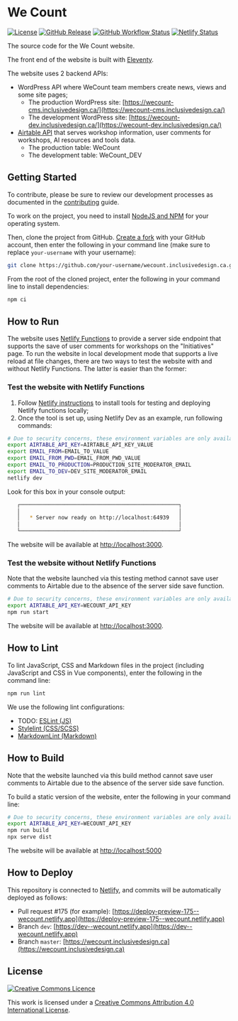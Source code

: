 # We Count

[![License](https://img.shields.io/github/license/inclusive-design/wecount.inclusivedesign.ca?style=flat-square)](https://github.com/inclusive-design/wecount.inclusivedesign.ca/blob/dev/LICENSE.md)
[![GitHub Release](https://img.shields.io/github/v/release/inclusive-design/wecount.inclusivedesign.ca?sort=semver&style=flat-square)](https://github.com/inclusive-design/wecount.inclusivedesign.ca/releases/latest)
[![GitHub Workflow Status](https://img.shields.io/github/workflow/status/inclusive-design/wecount.inclusivedesign.ca/Test%20and%20build?label=github&style=flat-square)](https://github.com/inclusive-design/wecount.inclusivedesign.ca/actions)
[![Netlify Status](https://img.shields.io/netlify/d63b3d00-fd5f-47d7-8e43-d09bf4e8eb4f?style=flat-square)](https://app.netlify.com/sites/wecount/deploys)

The source code for the We Count website.

The front end of the website is built with [Eleventy](https://11ty.dev/).

The website uses 2 backend APIs:

- WordPress API where WeCount team members create news, views and some site pages;
  - The production WordPress site: [https://wecount-cms.inclusivedesign.ca/](https://wecount-cms.inclusivedesign.ca/)
  - The development WordPress site: [https://wecount-dev.inclusivedesign.ca/](https://wecount-dev.inclusivedesign.ca/)
- [Airtable API](https://airtable.com/api) that serves workshop information, user comments for workshops, AI resources and
tools data.
  - The production table: WeCount
  - The development table: WeCount_DEV

## Getting Started

To contribute, please be sure to review our development processes as documented in the
[contributing](.github/CONTRIBUTING.md) guide.

To work on the project, you need to install [NodeJS and NPM](https://nodejs.org/en/download/) for your operating system.

Then, clone the project from GitHub. [Create a fork](https://help.github.com/en/github/getting-started-with-github/fork-a-repo)
with your GitHub account, then enter the following in your command line (make sure to replace `your-username` with your username):

```bash
git clone https://github.com/your-username/wecount.inclusivedesign.ca.git
```

From the root of the cloned project, enter the following in your command line to install dependencies:

```bash
npm ci
```

## How to Run

The website uses [Netlify Functions](https://functions.netlify.com/) to provide a server side endpoint that supports
the save of user comments for workshops on the "Initiatives" page. To run the website in local development mode that
supports a live reload at file changes, there are two ways to test the website with and without Netlify Functions.
The latter is easier than the former:

### Test the website with Netlify Functions

1. Follow [Netlify instructions](https://docs.netlify.com/functions/build-with-javascript/#tools) to install tools for testing
and deploying Netlify functions locally;
2. Once the tool is set up, using Netlify Dev as an example, run following commands:

```bash
# Due to security concerns, these environment variables are only available to WeCount team members
export AIRTABLE_API_KEY=AIRTABLE_API_KEY_VALUE
export EMAIL_FROM=EMAIL_TO_VALUE
export EMAIL_FROM_PWD=EMAIL_FROM_PWD_VALUE
export EMAIL_TO_PRODUCTION=PRODUCTION_SITE_MODERATOR_EMAIL
export EMAIL_TO_DEV=DEV_SITE_MODERATOR_EMAIL
netlify dev
```

Look for this box in your console output:

```bash
   ┌──────────────────────────────────────────────────┐
   │                                                  │
   │   * Server now ready on http://localhost:64939   │
   │                                                  │
   └──────────────────────────────────────────────────┘
```

The website will be available at [http://localhost:3000](http://localhost:64939).

### Test the website without Netlify Functions

Note that the website launched via this testing method cannot save user comments to Airtable due to the absence of the
server side save function.

```bash
# Due to security concerns, these environment variables are only available to WeCount team members
export AIRTABLE_API_KEY=WECOUNT_API_KEY
npm run start
```

The website will be available at [http://localhost:3000](http://localhost:3000).

## How to Lint

To lint JavaScript, CSS and Markdown files in the project (including JavaScript and CSS in Vue components),
enter the following in the command line:

```bash
npm run lint
```

We use the following lint configurations:

- TODO: [ESLint (JS)](https://github.com/inclusive-design/wecount.inclusivedesign.ca/blob/master/.eslintrc.js)
- [Stylelint (CSS/SCSS)](https://github.com/inclusive-design/wecount.inclusivedesign.ca/blob/master/stylelint.config.js)
- [MarkdownLint (Markdown)](https://github.com/inclusive-design/wecount.inclusivedesign.ca/blob/master/.markdownlint.json)

## How to Build

Note that the website launched via this build method cannot save user comments to Airtable due to the absence of the
server side save function.

To build a static version of the website, enter the following in your command line:

```bash
# Due to security concerns, these environment variables are only available to WeCount team members
export AIRTABLE_API_KEY=WECOUNT_API_KEY
npm run build
npx serve dist
```

The website will be available at [http://localhost:5000](http://localhost:5000)

## How to Deploy

This repository is connected to [Netlify](https://netlify.com), and commits will be automatically deployed as follows:

- Pull request #175 (for example): [https://deploy-preview-175--wecount.netlify.app](https://deploy-preview-175--wecount.netlify.app)
- Branch `dev`: [https://dev--wecount.netlify.app](https://dev--wecount.netlify.app)
- Branch `master`: [https://wecount.inclusivedesign.ca](https://wecount.inclusivedesign.ca)

## License

<a rel="license" href="http://creativecommons.org/licenses/by/4.0/">
  <img alt="Creative Commons Licence" src="https://mirrors.creativecommons.org/presskit/buttons/88x31/svg/by.svg" />
</a>

This work is licensed under a [Creative Commons Attribution 4.0 International License](http://creativecommons.org/licenses/by/4.0/).
